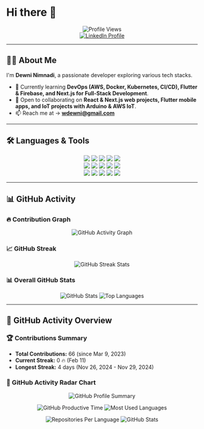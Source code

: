 # Hi there 👋  

<p align="center">
  <img src="https://komarev.com/ghpvc/?username=Dewninim&color=blue" alt="Profile Views" />
  <br>
  <a href="YOUR_LINKEDIN_URL">
    <img src="https://img.shields.io/badge/LinkedIn-Connect-blue?style=flat&logo=linkedin" alt="LinkedIn Profile">
  </a>
</p>

---

## 👨‍💻 About Me  
I'm **Dewni Nimnadi**, a passionate developer exploring various tech stacks.  

- 🌱 Currently learning **DevOps (AWS, Docker, Kubernetes, CI/CD), Flutter & Firebase, and Next.js for Full-Stack Development**.  
- 👯 Open to collaborating on **React & Next.js web projects, Flutter mobile apps, and IoT projects with Arduino & AWS IoT**.  
- 📫 Reach me at → **wdewni@gmail.com**  

---

## 🛠️ Languages & Tools  
<p align="center">
  <img src="https://img.shields.io/badge/-Python-3776AB?style=for-the-badge&logo=python&logoColor=white" />
  <img src="https://img.shields.io/badge/-C-A8B9CC?style=for-the-badge&logo=c&logoColor=black" />
  <img src="https://img.shields.io/badge/-JavaScript-F7DF1E?style=for-the-badge&logo=javascript&logoColor=black" />
  <img src="https://img.shields.io/badge/-HTML5-E34F26?style=for-the-badge&logo=html5&logoColor=white" />
  <img src="https://img.shields.io/badge/-CSS3-1572B6?style=for-the-badge&logo=css3&logoColor=white" />
  <br>
  <img src="https://img.shields.io/badge/-React-61DAFB?style=for-the-badge&logo=react&logoColor=black" />
  <img src="https://img.shields.io/badge/-Flutter-02569B?style=for-the-badge&logo=flutter&logoColor=white" />
  <img src="https://img.shields.io/badge/-PHP-777BB4?style=for-the-badge&logo=php&logoColor=white" />
  <img src="https://img.shields.io/badge/-MongoDB-47A248?style=for-the-badge&logo=mongodb&logoColor=white" />
  <img src="https://img.shields.io/badge/-MySQL-4479A1?style=for-the-badge&logo=mysql&logoColor=white" />
  <br>
  <img src="https://img.shields.io/badge/-Arduino-00979D?style=for-the-badge&logo=arduino&logoColor=white" />
  <img src="https://img.shields.io/badge/-Git-F05032?style=for-the-badge&logo=git&logoColor=white" />
  <img src="https://img.shields.io/badge/-AWS-232F3E?style=for-the-badge&logo=amazon-aws&logoColor=white" />
  <img src="https://img.shields.io/badge/-Android-3DDC84?style=for-the-badge&logo=android&logoColor=white" />
  <img src="https://img.shields.io/badge/-Figma-F24E1E?style=for-the-badge&logo=figma&logoColor=white" />
</p>

---

## 📊 GitHub Activity  
### 🔥 Contribution Graph  
<p align="center">
  <img src="https://github-readme-activity-graph.vercel.app/graph?username=Dewninim&theme=react-dark" alt="GitHub Activity Graph" />
</p>

### 📈 GitHub Streak  
<p align="center">
  <img src="https://github-readme-streak-stats.herokuapp.com/?user=Dewninim&theme=radical" alt="GitHub Streak Stats" />
</p>

### 📊 Overall GitHub Stats  
<p align="center">
  <img src="https://github-readme-stats.vercel.app/api?username=Dewninim&show_icons=true&theme=radical" alt="GitHub Stats" />
  <img src="https://github-readme-stats.vercel.app/api/top-langs/?username=Dewninim&layout=compact&theme=radical" alt="Top Languages" />
</p>

---

## 🚀 GitHub Activity Overview  
### 🏆 Contributions Summary  
- **Total Contributions:** 66 (since Mar 9, 2023)  
- **Current Streak:** 0 🔥 (Feb 11)  
- **Longest Streak:** 4 days (Nov 26, 2024 - Nov 29, 2024)  

### 📌 GitHub Activity Radar Chart  
<p align="center">
  <img src="https://github-profile-summary-cards.vercel.app/api/cards/profile-details?username=Dewninim&theme=radical" alt="GitHub Profile Summary" />
</p>

<p align="center">
  <img src="https://github-profile-summary-cards.vercel.app/api/cards/productive-time?username=Dewninim&theme=radical" alt="GitHub Productive Time" />
  <img src="https://github-profile-summary-cards.vercel.app/api/cards/most-commit-language?username=Dewninim&theme=radical" alt="Most Used Languages" />
</p>

<p align="center">
  <img src="https://github-profile-summary-cards.vercel.app/api/cards/repos-per-language?username=Dewninim&theme=radical" alt="Repositories Per Language" />
  <img src="https://github-profile-summary-cards.vercel.app/api/cards/stats?username=Dewninim&theme=radical" alt="GitHub Stats" />
</p>

